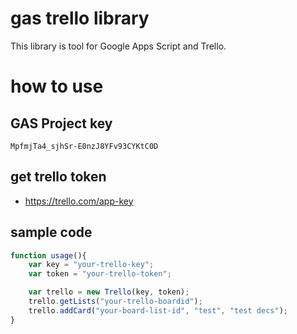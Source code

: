 # gas trello library

This library is tool for Google Apps Script and Trello.

# how to use

## GAS Project key

```
MpfmjTa4_sjhSr-E0nzJ8YFv93CYKtC0D
```

## get trello token

* https://trello.com/app-key

## sample code

```js
function usage(){
    var key = "your-trello-key";
    var token = "your-trello-token";

    var trello = new Trello(key, token);
    trello.getLists("your-trello-boardid");
    trello.addCard("your-board-list-id", "test", "test decs");
}

```
